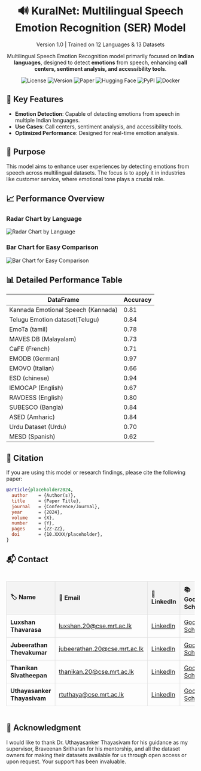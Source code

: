 <div align="center">
    <h1>🔊 KuralNet: Multilingual Speech Emotion Recognition (SER) Model</h1>
    <p>Version 1.0 | Trained on 12 Languages & 13 Datasets</p>
    <p>Multilingual Speech Emotion Recognition model primarily focused on <strong>Indian languages</strong>, designed to detect <strong>emotions</strong> from speech, enhancing <strong>call centers, sentiment analysis, and accessibility tools</strong>.</p>
    <a href="LICENSE" style="text-decoration: none;"><img src="https://img.shields.io/github/license/your-repo/multilingual-ser" alt="License"></a>
    <a href="#" style="text-decoration: none;"><img src="https://img.shields.io/badge/version-1.0-blue" alt="Version"></a>
    <a href="https://arxiv.org/abs/xxxxx" style="text-decoration: none;"><img src="https://img.shields.io/badge/Research-Paper-red" alt="Paper"></a>
    <a href="https://huggingface.co/your-model" style="text-decoration: none;"><img src="https://img.shields.io/badge/HuggingFace-Model-yellow?logo=huggingface" alt="Hugging Face"></a>
    <a href="https://pypi.org/project/multilingual-ser/" style="text-decoration: none;"><img src="https://img.shields.io/pypi/v/multilingual-ser?color=green&label=PyPI" alt="PyPI"></a>
    <a href="https://hub.docker.com/r/your-repo/multilingual-ser" style="text-decoration: none;"><img src="https://img.shields.io/badge/Docker-Ready-blue?logo=docker" alt="Docker"></a>
</div>

## 🚀 Key Features

- **Emotion Detection**: Capable of detecting emotions from speech in multiple Indian languages.
- **Use Cases**: Call centers, sentiment analysis, and accessibility tools.
- **Optimized Performance**: Designed for real-time emotion analysis.

## 🎯 Purpose

This model aims to enhance user experiences by detecting emotions from speech across multilingual datasets. The focus is to apply it in industries like customer service, where emotional tone plays a crucial role.

## 📈 Performance Overview

### Radar Chart by Language

![Radar Chart by Language](/file?id=cac89ae8-5a5a-43d9-97f2-31435dd6eaab&name=emotion_recognition_radar.png)

### Bar Chart for Easy Comparison

![Bar Chart for Easy Comparison](/file?id=59ff8fdd-a140-4a62-a897-8f20fc4c3728&name=emotion_recognition_bar_chart.png)

## 📊 Detailed Performance Table

| DataFrame                                  | Accuracy |
| ------------------------------------------ | -------- |
| Kannada Emotional Speech (Kannada)         | 0.81     |
| Telugu Emotion dataset(Telugu)             | 0.84     |
| EmoTa (tamil)                              | 0.78     |
| MAVES DB (Malayalam)                       | 0.73     |
| CaFE (French)                              | 0.71     |
| EMODB (German)                             | 0.97     |
| EMOVO (Italian)                            | 0.66     |
| ESD (chinese)                              | 0.94     |
| IEMOCAP (English)                          | 0.67     |
| RAVDESS (English)                          | 0.80     |
| SUBESCO (Bangla)                           | 0.84     |
| ASED (Amharic)                             | 0.84     |
| Urdu Dataset (Urdu)                        | 0.70     |
| MESD (Spanish)                             | 0.62     |

## 📜 Citation

If you are using this model or research findings, please cite the following paper:

```bibtex
@article{placeholder2024,
  author    = {Author(s)},
  title     = {Paper Title},
  journal   = {Conference/Journal},
  year      = {2024},
  volume    = {X},
  number    = {Y},
  pages     = {ZZ-ZZ},
  doi       = {10.XXXX/placeholder},
}
```

## 📬 Contact

<div style="width: 100%; overflow-x: auto;">
    <table style="width: 100%; text-align: left; border-collapse: collapse; margin-top: 20px;">
        <thead>
            <tr>
                <th style="padding: 10px; border: 1px solid #ddd; background-color: #f4f4f4;">🏷️ <strong>Name</strong></th>
                <th style="padding: 10px; border: 1px solid #ddd; background-color: #f4f4f4;">📧 <strong>Email</strong></th>
                <th style="padding: 10px; border: 1px solid #ddd; background-color: #f4f4f4;">🔗 <strong>LinkedIn</strong></th>
                <th style="padding: 10px; border: 1px solid #ddd; background-color: #f4f4f4;">📚 <strong>Google Scholar</strong></th>
            </tr>
        </thead>
        <tbody>
            <tr>
                <td style="padding: 10px; border: 1px solid #ddd;"><strong>Luxshan Thavarasa</strong></td>
                <td style="padding: 10px; border: 1px solid #ddd;"><a href="mailto:luxshan.20@cse.mrt.ac.lk">luxshan.20@cse.mrt.ac.lk</a></td>
                <td style="padding: 10px; border: 1px solid #ddd;"><a href="https://linkedin.com/in/lux-thavarasa">LinkedIn</a></td>
                <td style="padding: 10px; border: 1px solid #ddd;"><a href="https://scholar.google.com/citations?user=your-profile-link">Google Scholar</a></td>
            </tr>
            <tr>
                <td style="padding: 10px; border: 1px solid #ddd;"><strong>Jubeerathan Thevakumar</strong></td>
                <td style="padding: 10px; border: 1px solid #ddd;"><a href="mailto:jubeerathan.20@cse.mrt.ac.lk">jubeerathan.20@cse.mrt.ac.lk</a></td>
                <td style="padding: 10px; border: 1px solid #ddd;"><a href="https://lk.linkedin.com/in/jubeerathan-thevakumar-87b9b8255">LinkedIn</a></td>
                <td style="padding: 10px; border: 1px solid #ddd;"><a href="https://scholar.google.com/citations?user=your-profile-link">Google Scholar</a></td>
            </tr>
            <tr>
                <td style="padding: 10px; border: 1px solid #ddd;"><strong>Thanikan Sivatheepan</strong></td>
                <td style="padding: 10px; border: 1px solid #ddd;"><a href="mailto:thanikan.20@cse.mrt.ac.lk">thanikan.20@cse.mrt.ac.lk</a></td>
                <td style="padding: 10px; border: 1px solid #ddd;"><a href="https://lk.linkedin.com/in/sthanikan2000">LinkedIn</a></td>
                <td style="padding: 10px; border: 1px solid #ddd;"><a href="https://scholar.google.com/citations?user=your-profile-link">Google Scholar</a></td>
            </tr>
            <tr>
                <td style="padding: 10px; border: 1px solid #ddd;"><strong>Uthayasanker Thayasivam</strong></td>
                <td style="padding: 10px; border: 1px solid #ddd;"><a href="mailto:rtuthaya@cse.mrt.ac.lk">rtuthaya@cse.mrt.ac.lk</a></td>
                <td style="padding: 10px; border: 1px solid #ddd;"><a href="https://lk.linkedin.com/in/rtuthaya">LinkedIn</a></td>
                <td style="padding: 10px; border: 1px solid #ddd;"><a href="https://scholar.google.com/citations?user=your-profile-link">Google Scholar</a></td>
            </tr>
        </tbody>
    </table>
</div>

## 🙏 Acknowledgment

I would like to thank Dr. Uthayasanker Thayasivam for his guidance as my supervisor, Braveenan Sritharan for his mentorship, and all the dataset owners for making their datasets available for us through open access or upon request. Your support has been invaluable.
